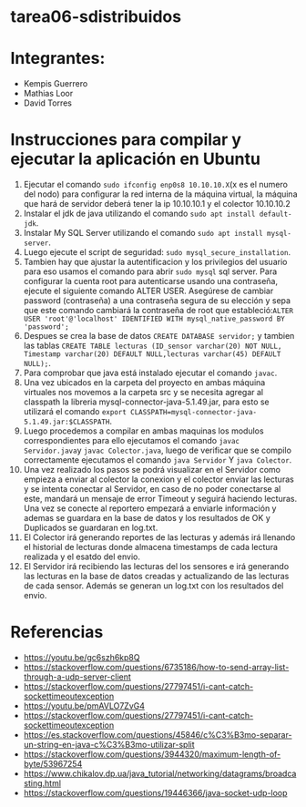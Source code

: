 # tarea06-sdistribuidos
# Integrantes:
* Kempis Guerrero
* Mathias Loor
* David Torres

# Instrucciones para compilar y ejecutar la aplicación en Ubuntu
1. Ejecutar el comando `sudo ifconfig enp0s8 10.10.10.X`(x es el numero del nodo) para configurar la red interna de la máquina virtual, la máquina que hará de servidor deberá tener la ip 10.10.10.1 y el colector 10.10.10.2
2. Instalar el jdk de java utilizando el comando `sudo apt install default-jdk`.
3. Instalar My SQL Server utilizando el comando `sudo apt install mysql-server`.
4. Luego ejecute el script de seguridad: `sudo mysql_secure_installation`.
5. Tambien hay que ajustar la autentificacion y los privilegios del usuario para eso usamos el comando para abrir `sudo mysql` sql server. Para configurar la cuenta root para autenticarse usando una contraseña, ejecute el siguiente comando ALTER USER. Asegúrese de cambiar password (contraseña) a una contraseña segura de su elección y sepa que este comando cambiará la contraseña de root que estableció:`ALTER USER 'root'@'localhost' IDENTIFIED WITH mysql_native_password BY 'password';`
6. Despues se crea la base de datos `CREATE DATABASE servidor;` y tambien las tablas `CREATE TABLE lecturas (ID_sensor varchar(20) NOT NULL, Timestamp varchar(20) DEFAULT NULL,lecturas varchar(45) DEFAULT NULL);`.
7. Para comprobar que java está instalado ejecutar el comando `javac`.
8. Una vez ubicados en la carpeta del proyecto en ambas máquina virtuales nos movemos a la carpeta src y se necesita agregar al classpath la libreria mysql-connector-java-5.1.49.jar, para esto se utilizará el comando `export CLASSPATH=mysql-connector-java-5.1.49.jar:$CLASSPATH`.
9. Luego procedemos a compilar en ambas maquinas los modulos correspondientes para ello ejecutamos el comando `javac Servidor.java`y `javac Colector.java`, luego de verificar que se compilo correctamente ejecutamos el comando `java Servidor` Y `java Colector`.
10. Una vez realizado los pasos se podrá visualizar en el Servidor como empieza a enviar al colector la conexion y el colector enviar las lecturas y se intenta conectar al Servidor, en caso de no poder conectarse al este, mandará un mensaje de error Timeout y seguirá haciendo lecturas. Una vez se conecte al reportero empezará a enviarle información y ademas se guardara en la base de datos y los resultados de OK y Duplicados se guardaran en log.txt.
11. El 	Colector irá generando reportes de las lecturas y además irá llenando el historial de lecturas donde almacena timestamps de cada lectura realizada y el esatdo del envio.
12. El Servidor irá recibiendo las lecturas del los sensores e irá generando las lecturas en la base de datos creadas y actualizando de las lecturas de cada sensor. Además se generan un log.txt con los resultados del envio.

# Referencias
* https://youtu.be/gc6szh6kp8Q
* https://stackoverflow.com/questions/6735186/how-to-send-array-list-through-a-udp-server-client
* https://stackoverflow.com/questions/27797451/i-cant-catch-sockettimeoutexception
* https://youtu.be/pmAVLO7ZvG4
* https://stackoverflow.com/questions/27797451/i-cant-catch-sockettimeoutexception
* https://es.stackoverflow.com/questions/45846/c%C3%B3mo-separar-un-string-en-java-c%C3%B3mo-utilizar-split
* https://stackoverflow.com/questions/3944320/maximum-length-of-byte/53967254
* https://www.chikalov.dp.ua/java_tutorial/networking/datagrams/broadcasting.html
* https://stackoverflow.com/questions/19446366/java-socket-udp-loop
